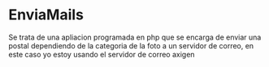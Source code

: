 # EnviaMails
Se trata de una apliacion programada en php que se encarga de enviar una postal dependiendo de la categoria de la foto a un servidor de correo, en este caso yo estoy usando el servidor de correo axigen
